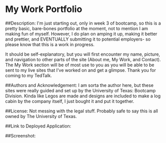 # My Work Portfolio

##Description:  I'm just starting out, only in week 3 of bootcamp, so this is a pretty basic, bare-bones portfolio at the moment, not to mention I am making fun of myself.  However, I do plan on amping it up, making it better and prettier, and EVENTUALLY submitting it to potential employers- so please know that this is a work in progress.

It should be self-explanatory, but you will first encounter my name, picture, and navigation to other parts of the site (About me, My Work, and Contact).  The My Work section will be of most use to you as you will be able to be sent to my live sites that I've worked on and get a glimpse.  Thank you for coming to my TedTalk.

##Authors and Acknowledgement:  I am sorta the author here, but these sites were really guided and set up by the University of Texas: Bootcamp Division. Kinda like Legos are made and designs are included to make a log cabin by the company itself, I just bought it and put it together.

##License: Not messing with the legal stuff. Probably safe to say this is all owned by The University of Texas.

##Link to Deployed Application:

##Screenshot: 